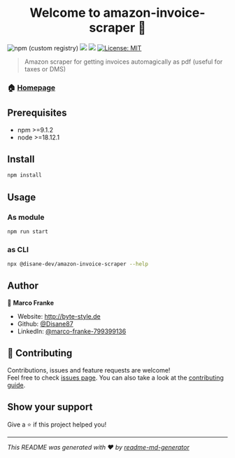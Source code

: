 <h1 align="center">Welcome to amazon-invoice-scraper 👋</h1>
<p>
  <img alt="npm (custom registry)" src="https://img.shields.io/npm/v/@disane-dev/amazon-invoice-scraper/latest?registry_uri=https%3A%2F%2Fnpm.disane.dev">
  <img src="https://img.shields.io/badge/npm-%3E%3D9.1.2-blue.svg" />
  <img src="https://img.shields.io/badge/node-%3E%3D18.12.1-blue.svg" />
  <a href="#" target="_blank">
    <img alt="License: MIT" src="https://img.shields.io/badge/License-MIT-yellow.svg" />
  </a>
</p>

> Amazon scraper for getting invoices automagically as pdf (useful for taxes or DMS)

### 🏠 [Homepage](https://repo.disane.dev/Disane/amazon-invoice-scraper#readme)

## Prerequisites

- npm >=9.1.2
- node >=18.12.1

## Install

```sh
npm install
```

## Usage
### As module
```sh
npm run start
```

### as CLI
```sh
npx @disane-dev/amazon-invoice-scraper --help
```

## Author

👤 **Marco Franke**

* Website: http://byte-style.de
* Github: [@Disane87](https://github.com/Disane87)
* LinkedIn: [@marco-franke-799399136](https://linkedin.com/in/marco-franke-799399136)

## 🤝 Contributing

Contributions, issues and feature requests are welcome!<br />Feel free to check [issues page](https://repo.disane.dev/Disane/amazon-invoice-scraper/issues). You can also take a look at the [contributing guide](https://repo.disane.dev/Disane/amazon-invoice-scraper/blob/master/CONTRIBUTING.md).

## Show your support

Give a ⭐️ if this project helped you!

***
_This README was generated with ❤️ by [readme-md-generator](https://github.com/kefranabg/readme-md-generator)_